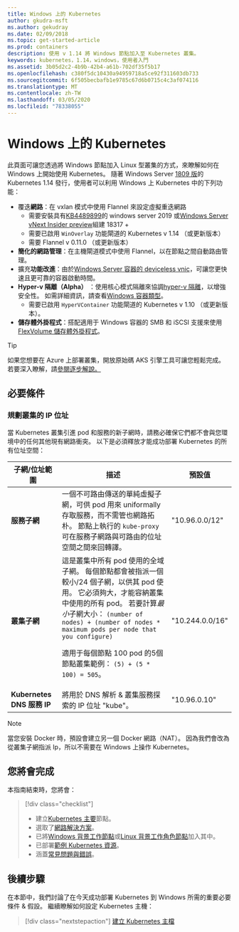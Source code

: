 ```yaml
---
title: Windows 上的 Kubernetes
author: gkudra-msft
ms.author: gekudray
ms.date: 02/09/2018
ms.topic: get-started-article
ms.prod: containers
description: 使用 v 1.14 將 Windows 節點加入至 Kubernetes 叢集。
keywords: kubernetes，1.14，windows，使用者入門
ms.assetid: 3b05d2c2-4b9b-42b4-a61b-702df35f5b17
ms.openlocfilehash: c380f5dc10430a94959718a5ce92f311603db733
ms.sourcegitcommit: 6f505becbafb1e9785c67d6b0715c4c3af074116
ms.translationtype: MT
ms.contentlocale: zh-TW
ms.lasthandoff: 03/05/2020
ms.locfileid: "78338055"
---
```

# <a name="kubernetes-on-windows"></a>Windows 上的 Kubernetes

此頁面可讓您透過將 Windows 節點加入 Linux 型叢集的方式，來瞭解如何在 Windows 上開始使用 Kubernetes。 隨著 Windows Server [1809 版](https://docs.microsoft.com/windows-server/get-started/whats-new-in-windows-server-1809#container-networking-with-kubernetes)的 Kubernetes 1.14 發行，使用者可以利用 Windows 上 Kubernetes 中的下列功能：

- 覆迭**網路**：在 vxlan 模式中使用 Flannel 來設定虛擬重迭網路
    - 需要安裝具有[KB4489899](https://support.microsoft.com/help/4489899)的 windows server 2019 或[Windows Server vNext Insider preview](https://blogs.windows.com/windowsexperience/tag/windows-insider-program/)組建 18317 +
    - 需要已啟用 `WinOverlay` 功能閘道的 Kubernetes v 1.14 （或更新版本）
    - 需要 Flannel v 0.11.0 （或更新版本）
- **簡化的網路管理**：在主機閘道模式中使用 Flannel，以在節點之間自動路由管理。
- 擴充**功能改進**：由於[Windows Server 容器的 deviceless vnic](https://techcommunity.microsoft.com/t5/Networking-Blog/Network-start-up-and-performance-improvements-in-Windows-10/ba-p/339716)，可讓您更快速且更可靠的容器啟動時間。
- **Hyper-v 隔離（Alpha）** ：使用核心模式隔離來協調[hyper-v 隔離](https://kubernetes.io/docs/getting-started-guides/windows/#hyper-v-containers)，以增強安全性。 如需詳細資訊，請查看[Windows 容器類型](https://docs.microsoft.com/virtualization/windowscontainers/about/#windows-container-types)。
    - 需要已啟用 `HyperVContainer` 功能閘道的 Kubernetes v 1.10 （或更新版本）。
- **儲存體外掛程式**：搭配適用于 Windows 容器的 SMB 和 iSCSI 支援來使用[FlexVolume 儲存體外掛程式](https://github.com/Microsoft/K8s-Storage-Plugins)。

>[!TIP]
>如果您想要在 Azure 上部署叢集，開放原始碼 AKS 引擎工具可讓您輕鬆完成。 若要深入瞭解，請[參閱逐步解說。](https://github.com/Azure/aks-engine/blob/master/docs/topics/windows.md)

## <a name="prerequisites"></a>必要條件

### <a name="plan-ip-addressing-for-your-cluster"></a>規劃叢集的 IP 位址

<a name="definitions"></a>當 Kubernetes 叢集引進 pod 和服務的新子網時，請務必確保它們都不會與您環境中的任何其他現有網路衝突。 以下是必須釋放才能成功部署 Kubernetes 的所有位址空間：

| 子網/位址範圍 | 描述 | 預設值 |
| --------- | ------------- | ------------- |
| <a name="service-subnet-def"></a>**服務子網** | 一個不可路由傳送的單純虛擬子網，可供 pod 用來 uniformally 存取服務，而不需管也網路拓朴。 節點上執行的 `kube-proxy` 可在服務子網路與可路由的位址空間之間來回轉譯。 | "10.96.0.0/12" |
| <a name="cluster-subnet-def"></a>**叢集子網** |  這是叢集中所有 pod 使用的全域子網。 每個節點都會被指派一個較小/24 個子網，以供其 pod 使用。 它必須夠大，才能容納叢集中使用的所有 pod。 若要計算*最小*子網大小： `(number of nodes) + (number of nodes * maximum pods per node that you configure)` <p/>適用于每個節點 100 pod 的5個節點叢集範例： `(5) + (5 *  100) = 505`。  | "10.244.0.0/16" |
| **Kubernetes DNS 服務 IP** | 將用於 DNS 解析 & 叢集服務探索的 IP 位址 "kube"。 | "10.96.0.10" |

> [!NOTE]
> 當您安裝 Docker 時，預設會建立另一個 Docker 網路（NAT）。 因為我們會改為從叢集子網指派 Ip，所以不需要在 Windows 上操作 Kubernetes。

## <a name="what-you-will-accomplish"></a>您將會完成

本指南結束時，您將會：

> [!div class="checklist"]
> * 建立[Kubernetes 主要](./creating-a-linux-master.md)節點。  
> * 選取了[網路解決方案](./network-topologies.md)。  
> * 已將[Windows 背景工作節點](./joining-windows-workers.md)或[Linux 背景工作角色節點](./joining-linux-workers.md)加入其中。  
> * 已部署[範例 Kubernetes 資源](./deploying-resources.md)。  
> * 涵蓋[常見問題與錯誤](./common-problems.md)。

## <a name="next-steps"></a>後續步驟

在本節中，我們討論了在今天成功部署 Kubernetes 到 Windows 所需的重要必要條件 & 假設。 繼續瞭解如何設定 Kubernetes 主機：

>[!div class="nextstepaction"]
>[建立 Kubernetes 主檔](./creating-a-linux-master.md)
